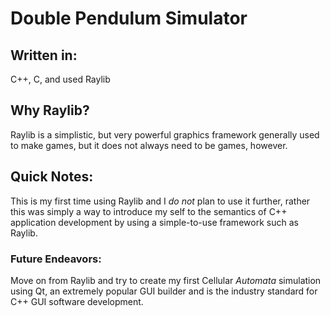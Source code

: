 # Double Pendulum Simulator
## Written in: 
C++, C, and used Raylib 
## Why Raylib?
Raylib is a simplistic, but very powerful graphics framework generally used to make games, but it does not always need to be games, however. 
## Quick Notes:
This is my first time using Raylib and I  *do not* plan to use it further, rather this was simply a way to introduce my self to the semantics of C++ application development by using a simple-to-use framework such as Raylib. 
### Future Endeavors: 
Move on from Raylib and try to create my first Cellular *Automata* simulation using Qt, an extremely popular GUI builder and is the industry standard for C++ GUI software development. 